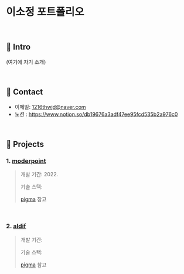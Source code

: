 <h1>이소정 포트폴리오</h1>

</br>

## :pushpin: Intro
(여기에 자기 소개)

</br>

 ## :pushpin: Contact
- 이메일: 1216thwjd@naver.com
- 노션 : https://www.notion.so/db19676a3adf47ee95fcd535b2a976c0

</br>

## :pushpin: Projects

### 1. [moderpoint]()
>개발 기간: 2022. 
>  
>기술 스택:  
>
>  
>[pigma](https://www.figma.com/proto/nbmEaYmK017dkASg3wjS3c/MODERN-POINT?node-id=10%3A3&starting-point-node-id=10%3A3) 참고

</br>

### 2. [aldif]()
>개발 기간: 
>  
>기술 스택:  
>
>  
>[pigma](https://www.figma.com/proto/VaDGw237loI9KtvaaqdFv6/ALTDIF?node-id=1%3A2&scaling=min-zoom&page-id=0%3A1) 참고



